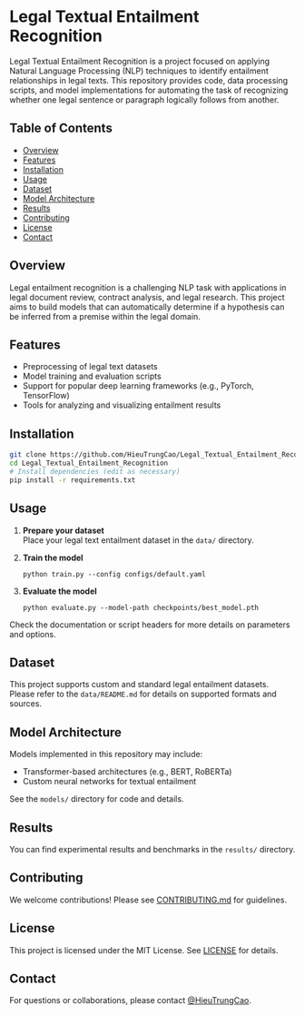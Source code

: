 # Legal Textual Entailment Recognition

Legal Textual Entailment Recognition is a project focused on applying Natural Language Processing (NLP) techniques to identify entailment relationships in legal texts. This repository provides code, data processing scripts, and model implementations for automating the task of recognizing whether one legal sentence or paragraph logically follows from another.

## Table of Contents

- [Overview](#overview)
- [Features](#features)
- [Installation](#installation)
- [Usage](#usage)
- [Dataset](#dataset)
- [Model Architecture](#model-architecture)
- [Results](#results)
- [Contributing](#contributing)
- [License](#license)
- [Contact](#contact)

## Overview

Legal entailment recognition is a challenging NLP task with applications in legal document review, contract analysis, and legal research. This project aims to build models that can automatically determine if a hypothesis can be inferred from a premise within the legal domain.

## Features

- Preprocessing of legal text datasets
- Model training and evaluation scripts
- Support for popular deep learning frameworks (e.g., PyTorch, TensorFlow)
- Tools for analyzing and visualizing entailment results

## Installation

```bash
git clone https://github.com/HieuTrungCao/Legal_Textual_Entailment_Recognition.git
cd Legal_Textual_Entailment_Recognition
# Install dependencies (edit as necessary)
pip install -r requirements.txt
```

## Usage

1. **Prepare your dataset**  
   Place your legal text entailment dataset in the `data/` directory.

2. **Train the model**  
   ```
   python train.py --config configs/default.yaml
   ```

3. **Evaluate the model**  
   ```
   python evaluate.py --model-path checkpoints/best_model.pth
   ```

Check the documentation or script headers for more details on parameters and options.

## Dataset

This project supports custom and standard legal entailment datasets. Please refer to the `data/README.md` for details on supported formats and sources.

## Model Architecture

Models implemented in this repository may include:
- Transformer-based architectures (e.g., BERT, RoBERTa)
- Custom neural networks for textual entailment

See the `models/` directory for code and details.

## Results

You can find experimental results and benchmarks in the `results/` directory.

## Contributing

We welcome contributions! Please see [CONTRIBUTING.md](CONTRIBUTING.md) for guidelines.

## License

This project is licensed under the MIT License. See [LICENSE](LICENSE) for details.

## Contact

For questions or collaborations, please contact [@HieuTrungCao](https://github.com/HieuTrungCao).

